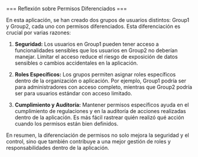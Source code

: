 === Reflexión sobre Permisos Diferenciados ===

En esta aplicación, se han creado dos grupos de usuarios distintos: Group1 y Group2, cada uno con permisos diferenciados. Esta diferenciación es crucial por varias razones:

1. **Seguridad:** Los usuarios en Group1 pueden tener acceso a funcionalidades sensibles que los usuarios en Group2 no deberían manejar. Limitar el acceso reduce el riesgo de exposición de datos sensibles o cambios accidentales en la aplicación.

2. **Roles Específicos:** Los grupos permiten asignar roles específicos dentro de la organización o aplicación. Por ejemplo, Group1 podría ser para administradores con acceso completo, mientras que Group2 podría ser para usuarios estándar con acceso limitado.

3. **Cumplimiento y Auditoría:** Mantener permisos específicos ayuda en el cumplimiento de regulaciones y en la auditoría de acciones realizadas dentro de la aplicación. Es más fácil rastrear quién realizó qué acción cuando los permisos están bien definidos.

En resumen, la diferenciación de permisos no solo mejora la seguridad y el control, sino que también contribuye a una mejor gestión de roles y responsabilidades dentro de la aplicación.
